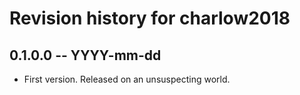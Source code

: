 # Revision history for charlow2018

## 0.1.0.0 -- YYYY-mm-dd

* First version. Released on an unsuspecting world.
